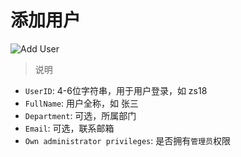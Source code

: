 # 添加用户

![Add User](_media/add-user.png)

> 说明

- `UserID`: 4-6位字符串，用于用户登录，如 zs18
- `FullName`: 用户全称，如 张三
- `Department`: 可选，所属部门
- `Email`: 可选，联系邮箱
- `Own administrator privileges`: 是否拥有`管理员`权限